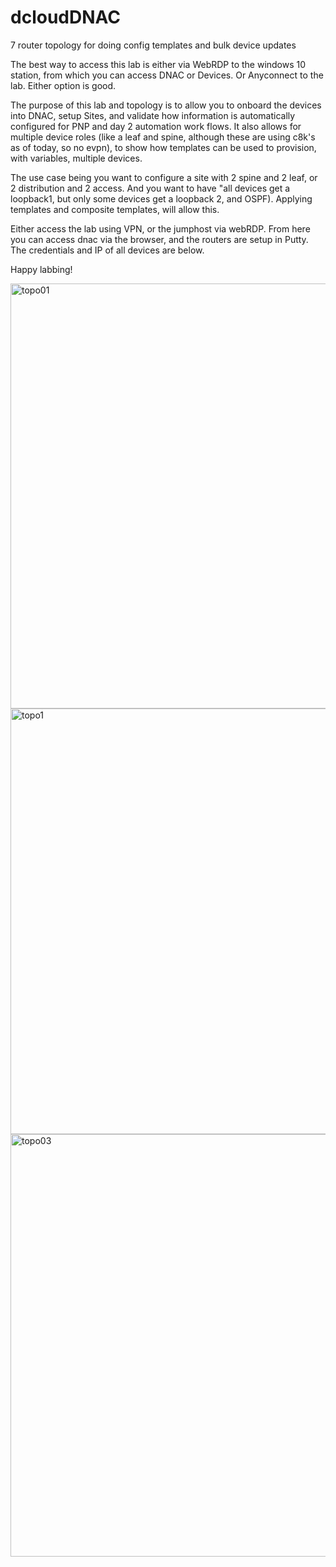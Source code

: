 # dcloudDNAC
7 router topology for doing config templates and bulk device updates

The best way to access this lab is either via WebRDP to the windows 10 station, from which you can access DNAC or Devices. Or Anyconnect to the lab. Either option is good. 

The purpose of this lab and topology is to allow you to onboard the devices into DNAC, setup Sites, and validate how information is automatically configured for PNP and day 2 automation work flows. It also allows for multiple device roles (like a leaf and spine, although these are using c8k's as of today, so no evpn), to show how templates can be used to provision, with variables, multiple devices. 

The use case being you want to configure a site with 2 spine and 2 leaf, or 2 distribution and 2 access. And you want to have "all devices get a loopback1, but only some devices get a loopback 2, and OSPF). Applying templates and composite templates, will allow this. 

Either access the lab using VPN, or the jumphost via webRDP. From here you can access dnac via the browser, and the routers are setup in Putty. The credentials and IP of all devices are below.

Happy labbing!



<img width="680" alt="topo01" src="https://user-images.githubusercontent.com/32154829/209151375-8a36caf6-7101-436e-9384-7160bf6e5f46.png">


<img width="681" alt="topo1" src="https://user-images.githubusercontent.com/32154829/209150938-55c9933a-1bd2-44d1-b416-3f13b2cd5ce0.png">


<img width="676" alt="topo03" src="https://user-images.githubusercontent.com/32154829/209151392-3a8230f8-56a2-4e61-afce-74f080c72947.png">

